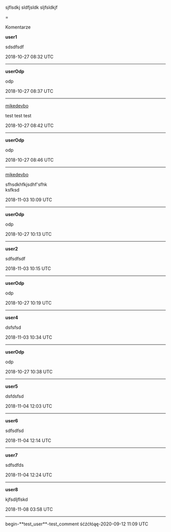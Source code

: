 sjflsdkj
sldfjsldk
sljfsldkjf

=

Komentarze

**user1**

sdsdfsdf

2018-10-27 08:32 UTC

---
<p />

**userOdp**

odp

2018-10-27 08:37 UTC

---
<p />

[mikedevbo](https://ddtd.pl)

test test test

2018-10-27 08:42 UTC

---
<p />

**userOdp**

odp

2018-10-27 08:46 UTC

---
<p />

[mikedevbo](https://ddtd.pl)

sfhsdkhfkjsdhf'sfhk  
ksfksd

2018-11-03 10:09 UTC

---
<p />

**userOdp**

odp

2018-10-27 10:13 UTC

---
<p />

**user2**

sdfsdfsdf

2018-11-03 10:15 UTC

---
<p />

**userOdp**

odp

2018-10-27 10:19 UTC

---
<p />

**user4**

dsfsfsd

2018-11-03 10:34 UTC

---
<p />

**userOdp**

odp

2018-10-27 10:38 UTC

---
<p />

**user5**

dsfdsfsd

2018-11-04 12:03 UTC

---
<p />

**user6**

sdfsdfsd

2018-11-04 12:14 UTC

---
<p />

**user7**

sdfsdfds

2018-11-04 12:24 UTC

---
<p />

**user8**

kjfsdljflskd

2018-11-08 03:58 UTC

---
<p />
begin-**test_user**-test_comment śćźćłóąę-2020-09-12 11:09 UTC 
